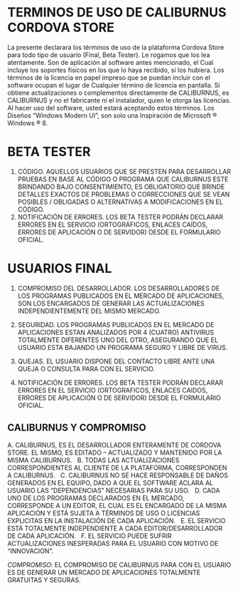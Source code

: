 TERMINOS DE USO DE CALIBURNUS CORDOVA STORE 
=============

La presente declarara los términos de uso de la plataforma Cordova Store para todo tipo de usuario (Final, Beta Tester). 
Le rogamos que los lea atentamente. Son de aplicación al software antes mencionado, el Cual incluye los soportes físicos en los que lo haya recibido, si los hubiera. Los términos de la licencia en papel impreso que se puedan incluir con el software ocupan el lugar de Cualquier término de licencia en pantalla. Si obtiene actualizaciones o complementos directamente de CALIBURNUS, es CALIBURNUS y no el fabricante ni el instalador, quien le otorga las licencias. Al hacer uso del software, usted estará aceptando estos términos. Los Diseños “Windows Modern UI”, son solo una Inspiración de Microsoft ® Windows ® 8.

BETA TESTER
=============

1. CÓDIGO. AQUELLOS USUARIOS QUE SE PRESTEN PARA DESARROLLAR PRUEBAS EN BASE AL CÓDIGO O PROGRAMA QUE CALIBURNUS ESTE BRINDANDO BAJO CONSENTIMIENTO, ES OBLIGATORIO QUE BRINDE DETALLES EXACTOS DE PROBLEMAS O CORRECCIONES QUE SE VEAN POSIBLES / OBLIGADAS O ALTERNATIVAS A MODIFICACIONES EN EL CÓDIGO. 
2. NOTIFICACIÓN DE ERRORES. LOS BETA TESTER PODRÁN DECLARAR ERRORES EN EL SERVICIO (ORTOGRÁFICOS, ENLACES CAÍDOS, ERRORES DE APLICACIÓN O DE SERVIDOR) DESDE EL FORMULARIO OFICIAL. 


USUARIOS FINAL
=============

1. COMPROMISO DEL DESARROLLADOR. LOS DESARROLLADORES DE LOS PROGRAMAS PUBLICADOS EN EL MERCADO DE APLICACIONES, SON 
LOS ENCARGADOS DE GENERAR LAS ACTUALIZACIONES INDEPENDIENTEMENTE DEL MISMO MERCADO. 

2. SEGURIDAD. LOS PROGRAMAS PUBLICADOS EN EL MERCADO DE APLICACIONES ESTAN ANALIZADOS POR 4 
(CUATRO) ANTIVIRUS TOTALMENTE DIFERENTES UNO DEL OTRO, ASEGURANDO QUE EL USUARIO ESTA BAJANDO UN PROGRAMA SEGURO Y LIBRE DE VIRUS. 

3. QUEJAS. EL USUARIO DISPONE DEL CONTACTO LIBRE ANTE UNA QUEJA O CONSULTA PARA CON EL SERVICIO. 

4. NOTIFICACIÓN DE ERRORES. LOS BETA TESTER PODRÁN DECLARAR ERRORES EN EL SERVICIO (ORTOGRAFICOS, ENLACES CAIDOS, ERRORES DE APLICACIÓN O DE SERVIDOR) DESDE EL FORMULARIO OFICIAL. 


CALIBURNUS Y COMPROMISO 
-----------

A.	CALIBURNUS, ES EL DESARROLLADOR ENTERAMENTE DE CORDOVA STORE. EL MISMO, ES EDITADO – ACTUALIZADO Y MANTENIDO POR LA MISMA CALIBURNUS.  
B.	TODAS LAS ACTUALIZACIONES CORRESPONDIENTES AL CLIENTE DE LA PLATAFORMA, CORRESPONDEN A CALIBURNUS.  
C.	CALIBURNUS NO SE HACE RESPONSABLE DE DAÑOS GENERADOS EN EL EQUIPO, DADO A QUE EL SOFTWARE ACLARA AL USUARIO LAS “DEPENDENCIAS” NECESARIAS PARA SU USO.  
D.	CADA UNO DE LOS PROGRAMAS DECLARADOS EN EL MERCADO, CORRESPONDE A UN EDITOR, EL CUAL ES EL ENCARGADO DE LA MISMA APLICACIÓN Y ESTÁ SUJETA A TÉRMINOS DE USO O LICENCIAS EXPLICITAS EN LA INSTALACIÓN DE CADA APLICACIÓN.  
E.	EL SERVICIO ESTÁ TOTALMENTE INDEPENDIENTE A CADA EDITOR/DESARROLLADOR DE CADA APLICACIÓN.  
F.	EL SERVICIO PUEDE SUFRIR ACTUALIZACIONES INESPERADAS PARA EL USUARIO CON MOTIVO DE “INNOVACION”.  

*COMPROMISO*: EL COMPROMISO DE CALIBURNUS PARA CON EL USUARIO ES DE GENERAR UN MERCADO DE APLICACIONES TOTALMENTE GRATUITAS Y SEGURAS. 
